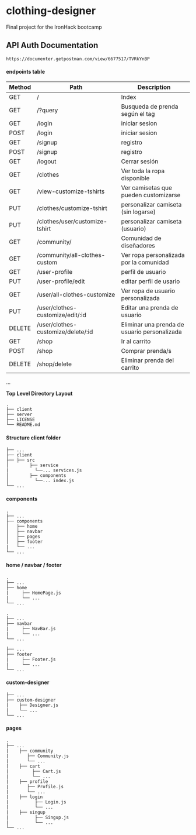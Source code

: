# clothing-designer
Final project for the IronHack bootcamp

## API Auth Documentation
`https://documenter.getpostman.com/view/6677517/TVRkYnBP`

#### endpoints table

Method |Path | Description 
--- | --- | ---
GET| / | Index
GET| /?query |  Busqueda de prenda según el tag
GET| /login | iniciar sesion 
POST| /login | iniciar sesion
GET | /signup | registro
POST| /signup | registro
GET | /logout | Cerrar sesión
GET | /clothes | Ver toda la ropa disponible
GET | /view-customize-tshirts | Ver camisetas que pueden customizarse
PUT | /clothes/customize-tshirt | personalizar camiseta (sin logarse)
PUT | /clothes/user/customize-tshirt | personalizar camiseta (usuario)
GET | /community/ | Comunidad de diseñadores
GET | /community/all-clothes-custom | Ver ropa personalizada por la comunidad
GET | /user-profile | perfil de usuario
PUT | /user-profile/edit | editar perfil de usario
GET | /user/all-clothes-customize | Ver ropa de usuario personalizada
PUT | /user/clothes-customize/edit/:id | Editar una prenda de usuario 
DELETE | /user/clothes-customize/delete/:id | Eliminar una prenda de usuario personalizada
GET | /shop | Ir al carrito 
POST | /shop | Comprar prenda/s
DELETE | /shop/delete | Eliminar prenda del carrito
...

**Top Level Directory Layout**
```
.
├── client
├── server                   
├── LICENSE
└── README.md
```

#### Structure client folder
````
├── ...                  	
├── client                 	
├── ├── src
│        ├── service
|	       └──... services.js
│        ├── components
│	       └──... index.js
└── ...
````
				   

#### components
 ```
.
├── ...
├── components              
│   ├── home           
│   ├── navbar              
│   ├── pages                 
│   ├── footer
|   └── ...               
└── ...
 ```
 #### home / navbar / footer
```
.
├── ...
├── home
|     ├── HomePage.js
|     └── ...
└── ...

.
├── ...
├── navbar
|     ├── NavBar.js
|     └── ...
└── ...

├── ...
├── footer
|     ├── Footer.js
|     └── ...
└── ...
 ```

#### custom-designer
```
├── ...
├── custom-designer
|	 ├── Designer.js
|	 └── ...
└── ...
 ```

#### pages
```
.
├── ...
|	 ├── community
|	 	├── Community.js
|		└── ...	
|	 ├── cart
|	      ├── Cart.js
|	      └── ...
|	 ├── profile
|	  	├── Profile.js 
|	 	└── ...
|	 ├── login
|	       ├── Login.js 
|	       └── ...
|	 ├── singup
|	       ├── Singup.js 
|	       └── ...
└── ...
 ```
